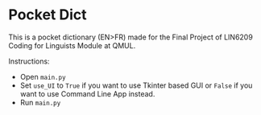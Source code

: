 # Pocket Dict

This is a pocket dictionary (EN>FR) made for the Final Project of LIN6209 Coding for Linguists Module at QMUL.

Instructions:

- Open `main.py`
- Set `use_UI` to `True` if you want to use Tkinter based GUI or `False` if you want to use Command Line App instead.
- Run `main.py`
